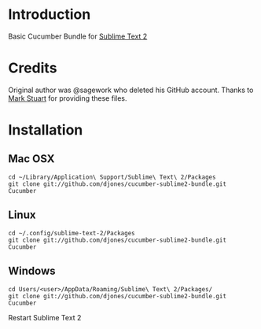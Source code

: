 # Introduction
Basic Cucumber Bundle for [Sublime Text 2](http://www.sublimetext.com/2)

# Credits

Original author was @sagework who deleted his GitHub account.
Thanks to [Mark Stuart](https://github.com/markstuart) for providing these files.

# Installation
## Mac OSX
    cd ~/Library/Application\ Support/Sublime\ Text\ 2/Packages
    git clone git://github.com/djones/cucumber-sublime2-bundle.git Cucumber
## Linux
    cd ~/.config/sublime-text-2/Packages
    git clone git://github.com/djones/cucumber-sublime2-bundle.git Cucumber
## Windows
    cd Users/<user>/AppData/Roaming/Sublime\ Text\ 2/Packages/
    git clone git://github.com/djones/cucumber-sublime2-bundle.git Cucumber

Restart Sublime Text 2
